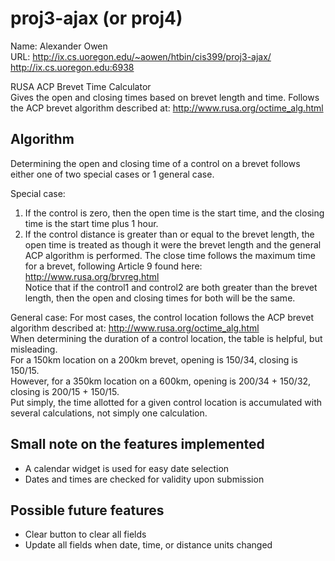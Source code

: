# proj3-ajax  (or proj4)

Name: Alexander Owen  
URL: http://ix.cs.uoregon.edu/~aowen/htbin/cis399/proj3-ajax/  
http://ix.cs.uoregon.edu:6938    

RUSA ACP Brevet Time Calculator  
Gives the open and closing times based on brevet length and time. Follows the ACP brevet algorithm described at: http://www.rusa.org/octime_alg.html    

## Algorithm  
Determining the open and closing time of a control on a brevet follows either one of two special cases or 1 general case.    

Special case:  
1) If the control is zero, then the open time is the start time, and the closing time is the start time plus 1 hour. 
2) If the control distance is greater than or equal to the brevet length, the open time is treated as though it were the brevet length and the general
ACP algorithm is performed. The close time follows the maximum time for a brevet, following Article 9 found here: http://www.rusa.org/brvreg.html  
Notice that if the control1 and control2 are both greater than the brevet length, then the open and closing times for both will be the same.    

General case:
For most cases, the control location follows the ACP brevet algorithm described at: http://www.rusa.org/octime_alg.html  
When determining the duration of a control location, the table is helpful, but misleading.  
For a 150km location on a 200km brevet, opening is 150/34, closing is 150/15.  
However, for a 350km location on a 600km, opening is 200/34 + 150/32, closing is 200/15 + 150/15.  
Put simply, the time allotted for a given control location is accumulated with several calculations, not simply one calculation.    

## Small note on the features implemented  
- A calendar widget is used for easy date selection  
- Dates and times are checked for validity upon submission    

## Possible future features  
- Clear button to clear all fields  
- Update all fields when date, time, or distance units changed

